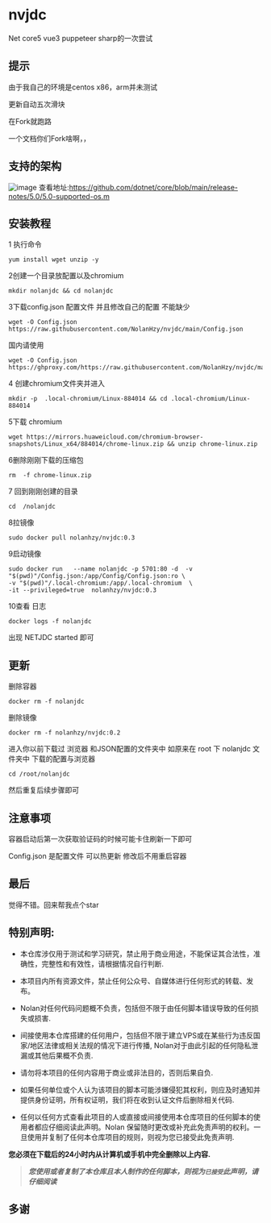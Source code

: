 # nvjdc
Net core5  vue3 puppeteer sharp的一次尝试

## 提示
由于我自己的环境是centos x86，arm并未测试


更新自动五次滑块

在Fork就跑路

一个文档你们Fork啥啊，，
## 支持的架构
![image](https://user-images.githubusercontent.com/87279659/137679751-7c2e901f-0429-4c5c-a6d2-120b8848048f.png)
查看地址:https://github.com/dotnet/core/blob/main/release-notes/5.0/5.0-supported-os.m


## 安装教程
1 执行命令

```
yum install wget unzip -y
```

2创建一个目录放配置以及chromium

```
mkdir nolanjdc && cd nolanjdc
```

3下载config.json 配置文件 并且修改自己的配置 不能缺少

```
wget -O Config.json  https://raw.githubusercontent.com/NolanHzy/nvjdc/main/Config.json
```
国内请使用
 ```
wget -O Config.json   https://ghproxy.com/https://raw.githubusercontent.com/NolanHzy/nvjdc/main/Config.json
```

4 创建chromium文件夹并进入

```
mkdir -p  .local-chromium/Linux-884014 && cd .local-chromium/Linux-884014
```

5下载 chromium 

```
wget https://mirrors.huaweicloud.com/chromium-browser-snapshots/Linux_x64/884014/chrome-linux.zip && unzip chrome-linux.zip
```

6删除刚刚下载的压缩包 

```
rm  -f chrome-linux.zip
```

7 回到刚刚创建的目录

```
cd  /nolanjdc
```

8拉镜像

```
sudo docker pull nolanhzy/nvjdc:0.3
```

9启动镜像

```
sudo docker run   --name nolanjdc -p 5701:80 -d  -v  "$(pwd)"/Config.json:/app/Config/Config.json:ro \
-v "$(pwd)"/.local-chromium:/app/.local-chromium  \
-it --privileged=true  nolanhzy/nvjdc:0.3 
```

10查看 日志 

```
docker logs -f nolanjdc 

```

  

出现 NETJDC  started 即可 



## 更新

删除容器
```
docker rm -f nolanjdc 
```
删除镜像
```
docker rm -f nolanhzy/nvjdc:0.2
```

进入你以前下载过 浏览器 和JSON配置的文件夹中 
如原来在 root 下 nolanjdc 文件夹中 下载的配置与浏览器
```
cd /root/nolanjdc 
``` 
然后重复后续步骤即可
## 注意事项

容器启动后第一次获取验证码的时候可能卡住刷新一下即可

Config.json 是配置文件 可以热更新 修改后不用重启容器

## 最后
觉得不错。回来帮我点个star
## 特别声明:

* 本仓库涉仅用于测试和学习研究，禁止用于商业用途，不能保证其合法性，准确性，完整性和有效性，请根据情况自行判断.

* 本项目内所有资源文件，禁止任何公众号、自媒体进行任何形式的转载、发布。

* Nolan对任何代码问题概不负责，包括但不限于由任何脚本错误导致的任何损失或损害.

* 间接使用本仓库搭建的任何用户，包括但不限于建立VPS或在某些行为违反国家/地区法律或相关法规的情况下进行传播, Nolan对于由此引起的任何隐私泄漏或其他后果概不负责.

* 请勿将本项目的任何内容用于商业或非法目的，否则后果自负.

* 如果任何单位或个人认为该项目的脚本可能涉嫌侵犯其权利，则应及时通知并提供身份证明，所有权证明，我们将在收到认证文件后删除相关代码.

* 任何以任何方式查看此项目的人或直接或间接使用本仓库项目的任何脚本的使用者都应仔细阅读此声明。Nolan 保留随时更改或补充此免责声明的权利。一旦使用并复制了任何本仓库项目的规则，则视为您已接受此免责声明.

**您必须在下载后的24小时内从计算机或手机中完全删除以上内容.**  </br>
> ***您使用或者复制了本仓库且本人制作的任何脚本，则视为`已接受`此声明，请仔细阅读***

## 多谢

